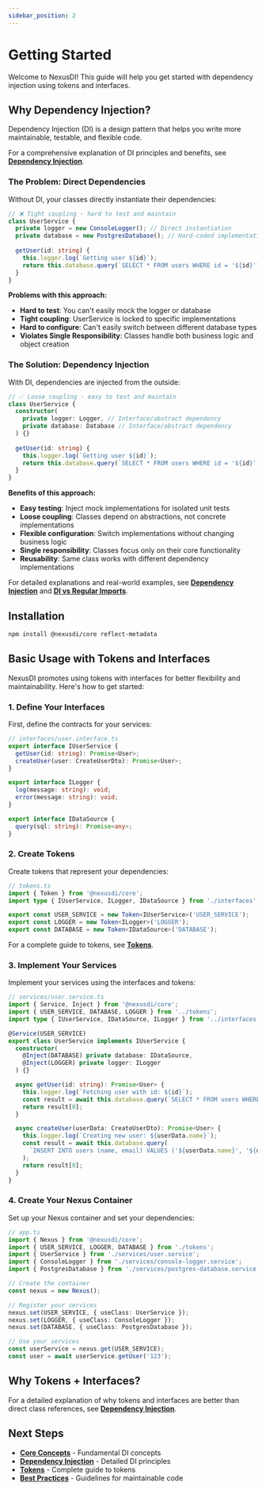 ```yaml
---
sidebar_position: 2
---
```


# Getting Started

Welcome to NexusDI! This guide will help you get started with dependency injection using tokens and interfaces.

## Why Dependency Injection?

Dependency Injection (DI) is a design pattern that helps you write more maintainable, testable, and flexible code.

For a comprehensive explanation of DI principles and benefits, see **[Dependency Injection](./dependency-injection.md)**.

### The Problem: Direct Dependencies

Without DI, your classes directly instantiate their dependencies:

```typescript
// ❌ Tight coupling - hard to test and maintain
class UserService {
  private logger = new ConsoleLogger(); // Direct instantiation
  private database = new PostgresDatabase(); // Hard-coded implementation
  
  getUser(id: string) {
    this.logger.log(`Getting user ${id}`);
    return this.database.query(`SELECT * FROM users WHERE id = '${id}'`);
  }
}
```

**Problems with this approach:**
- **Hard to test**: You can't easily mock the logger or database
- **Tight coupling**: UserService is locked to specific implementations
- **Hard to configure**: Can't easily switch between different database types
- **Violates Single Responsibility**: Classes handle both business logic and object creation

### The Solution: Dependency Injection

With DI, dependencies are injected from the outside:

```typescript
// ✅ Loose coupling - easy to test and maintain
class UserService {
  constructor(
    private logger: Logger, // Interface/abstract dependency
    private database: Database // Interface/abstract dependency
  ) {}
  
  getUser(id: string) {
    this.logger.log(`Getting user ${id}`);
    return this.database.query(`SELECT * FROM users WHERE id = '${id}'`);
  }
}
```

**Benefits of this approach:**
- **Easy testing**: Inject mock implementations for isolated unit tests
- **Loose coupling**: Classes depend on abstractions, not concrete implementations
- **Flexible configuration**: Switch implementations without changing business logic
- **Single responsibility**: Classes focus only on their core functionality
- **Reusability**: Same class works with different dependency implementations

For detailed explanations and real-world examples, see **[Dependency Injection](./dependency-injection.md)** and **[DI vs Regular Imports](./di-vs-imports.md)**.

## Installation

```bash
npm install @nexusdi/core reflect-metadata
```

## Basic Usage with Tokens and Interfaces

NexusDI promotes using tokens with interfaces for better flexibility and maintainability. Here's how to get started:

### 1. Define Your Interfaces

First, define the contracts for your services:

```typescript
// interfaces/user.interface.ts
export interface IUserService {
  getUser(id: string): Promise<User>;
  createUser(user: CreateUserDto): Promise<User>;
}

export interface ILogger {
  log(message: string): void;
  error(message: string): void;
}

export interface IDataSource {
  query(sql: string): Promise<any>;
}
```

### 2. Create Tokens

Create tokens that represent your dependencies:

```typescript
// tokens.ts
import { Token } from '@nexusdi/core';
import type { IUserService, ILogger, IDataSource } from './interfaces';

export const USER_SERVICE = new Token<IUserService>('USER_SERVICE');
export const LOGGER = new Token<ILogger>('LOGGER');
export const DATABASE = new Token<IDataSource>('DATABASE');
```

For a complete guide to tokens, see **[Tokens](./tokens.md)**.

### 3. Implement Your Services

Implement your services using the interfaces and tokens:

```typescript
// services/user.service.ts
import { Service, Inject } from '@nexusdi/core';
import { USER_SERVICE, DATABASE, LOGGER } from '../tokens';
import type { IUserService, IDataSource, ILogger } from '../interfaces';

@Service(USER_SERVICE)
export class UserService implements IUserService {
  constructor(
    @Inject(DATABASE) private database: IDataSource,
    @Inject(LOGGER) private logger: ILogger
  ) {}

  async getUser(id: string): Promise<User> {
    this.logger.log(`Fetching user with id: ${id}`);
    const result = await this.database.query(`SELECT * FROM users WHERE id = '${id}'`);
    return result[0];
  }

  async createUser(userData: CreateUserDto): Promise<User> {
    this.logger.log(`Creating new user: ${userData.name}`);
    const result = await this.database.query(
      `INSERT INTO users (name, email) VALUES ('${userData.name}', '${userData.email}') RETURNING *`
    );
    return result[0];
  }
}
```

### 4. Create Your Nexus Container

Set up your Nexus container and set your dependencies:

```typescript
// app.ts
import { Nexus } from '@nexusdi/core';
import { USER_SERVICE, LOGGER, DATABASE } from './tokens';
import { UserService } from './services/user.service';
import { ConsoleLogger } from './services/console-logger.service';
import { PostgresDatabase } from './services/postgres-database.service';

// Create the container
const nexus = new Nexus();

// Register your services
nexus.set(USER_SERVICE, { useClass: UserService });
nexus.set(LOGGER, { useClass: ConsoleLogger });
nexus.set(DATABASE, { useClass: PostgresDatabase });

// Use your services
const userService = nexus.get(USER_SERVICE);
const user = await userService.getUser('123');
```

## Why Tokens + Interfaces?

For a detailed explanation of why tokens and interfaces are better than direct class references, see **[Dependency Injection](./dependency-injection.md)**.

## Next Steps

- **[Core Concepts](./concepts.md)** - Fundamental DI concepts
- **[Dependency Injection](./dependency-injection.md)** - Detailed DI principles
- **[Tokens](./tokens.md)** - Complete guide to tokens
- **[Best Practices](./best-practices.md)** - Guidelines for maintainable code 